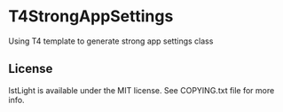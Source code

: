 T4StrongAppSettings
===================

Using T4 template to generate strong app settings class


## License

IstLight is available under the MIT license. See COPYING.txt file for more info.